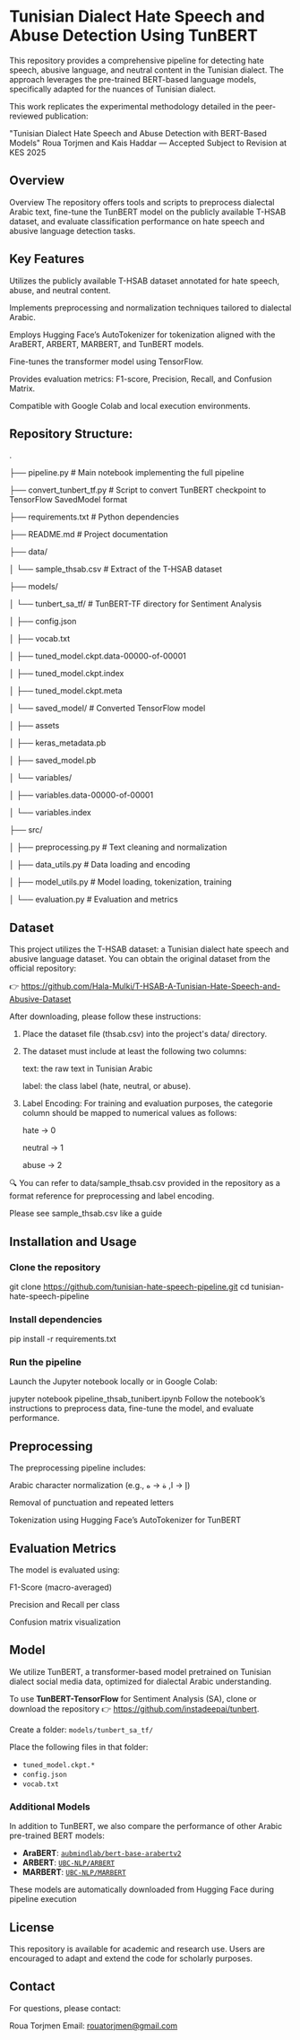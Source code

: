 # Tunisian Dialect Hate Speech and Abuse Detection Using TunBERT
This repository provides a comprehensive pipeline for detecting hate speech, abusive language, and neutral content in the Tunisian dialect. The approach leverages the pre-trained BERT-based language models, specifically adapted for the nuances of Tunisian dialect.

This work replicates the experimental methodology detailed in the peer-reviewed publication:

"Tunisian Dialect Hate Speech and Abuse Detection with BERT-Based Models"
Roua Torjmen and Kais Haddar —  Accepted Subject to Revision at KES 2025

##  Overview
Overview
The repository offers tools and scripts to preprocess dialectal Arabic text, fine-tune the TunBERT model on the publicly available T-HSAB dataset, and evaluate classification performance on hate speech and abusive language detection tasks.

## Key Features
Utilizes the publicly available T-HSAB dataset annotated for hate speech, abuse, and neutral content.

Implements preprocessing and normalization techniques tailored to dialectal Arabic.

Employs Hugging Face’s AutoTokenizer for tokenization aligned with the AraBERT, ARBERT, MARBERT, and TunBERT models.

Fine-tunes the transformer model using TensorFlow.

Provides evaluation metrics: F1-score, Precision, Recall, and Confusion Matrix.

Compatible with Google Colab and local execution environments.

## Repository Structure:
.

├── pipeline.py                  # Main notebook implementing the full pipeline

├── convert_tunbert_tf.py          # Script to convert TunBERT checkpoint to TensorFlow SavedModel format

├── requirements.txt               # Python dependencies

├── README.md                      # Project documentation

├── data/

│   └── sample_thsab.csv           # Extract of the T-HSAB dataset

├── models/

│   └── tunbert_sa_tf/             # TunBERT-TF directory for Sentiment Analysis

│       ├── config.json

│       ├── vocab.txt

│       ├── tuned_model.ckpt.data-00000-of-00001

│       ├── tuned_model.ckpt.index

│       ├── tuned_model.ckpt.meta

│       └── saved_model/           # Converted TensorFlow model

│            ├── assets

│            ├── keras_metadata.pb

│            ├── saved_model.pb

│            └── variables/

│                  ├── variables.data-00000-of-00001

│                  └── variables.index

├── src/

│   ├── preprocessing.py           # Text cleaning and normalization

│   ├── data_utils.py              # Data loading and encoding

│   ├── model_utils.py             # Model loading, tokenization, training

│   └── evaluation.py              # Evaluation and metrics


## Dataset
This project utilizes the T-HSAB dataset: a Tunisian dialect hate speech and abusive language dataset. You can obtain the original dataset from the official repository:

👉 https://github.com/Hala-Mulki/T-HSAB-A-Tunisian-Hate-Speech-and-Abusive-Dataset

After downloading, please follow these instructions:

1. Place the dataset file (thsab.csv) into the project's data/ directory.

2. The dataset must include at least the following two columns:

      text: the raw text in Tunisian Arabic
      
      label: the class label (hate, neutral, or abuse).

3. Label Encoding:
For training and evaluation purposes, the categorie column should be mapped to numerical values as follows:

      hate → 0
      
      neutral → 1
      
      abuse → 2

🔍 You can refer to data/sample_thsab.csv provided in the repository as a format reference for preprocessing and label encoding.

Please see sample_thsab.csv like a guide

## Installation and Usage
### Clone the repository


git clone https://github.com/tunisian-hate-speech-pipeline.git
cd tunisian-hate-speech-pipeline

### Install dependencies


pip install -r requirements.txt

### Run the pipeline

Launch the Jupyter notebook locally or in Google Colab:


jupyter notebook pipeline_thsab_tunibert.ipynb
Follow the notebook’s instructions to preprocess data, fine-tune the model, and evaluate performance.

## Preprocessing
The preprocessing pipeline includes:

Arabic character normalization (e.g., إ → ا, ة → ه)

Removal of punctuation and repeated letters

Tokenization using Hugging Face’s AutoTokenizer for TunBERT

## Evaluation Metrics
The model is evaluated using:

F1-Score (macro-averaged)

Precision and Recall per class

Confusion matrix visualization


## Model

We utilize TunBERT, a transformer-based model pretrained on Tunisian dialect social media data, optimized for dialectal Arabic understanding.

To use **TunBERT-TensorFlow** for Sentiment Analysis (SA), clone or download the repository 👉 https://github.com/instadeepai/tunbert.

Create a folder: `models/tunbert_sa_tf/`

Place the following files in that folder:

- `tuned_model.ckpt.*`  
- `config.json`  
- `vocab.txt`  

### Additional Models

In addition to TunBERT, we also compare the performance of other Arabic pre-trained BERT models:

- **AraBERT**: [`aubmindlab/bert-base-arabertv2`](https://huggingface.co/aubmindlab/bert-base-arabertv2)
- **ARBERT**: [`UBC-NLP/ARBERT`](https://huggingface.co/UBC-NLP/ARBERT)  
- **MARBERT**: [`UBC-NLP/MARBERT`](https://huggingface.co/UBC-NLP/MARBERT)  

These models are automatically downloaded from Hugging Face during pipeline execution
## License
This repository is available for academic and research use. Users are encouraged to adapt and extend the code for scholarly purposes.

## Contact
For questions, please contact:

Roua Torjmen
Email: rouatorjmen@gmail.com
